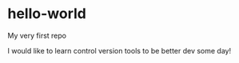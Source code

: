 # hello-world
My very first repo

I would like to learn control version tools to be better dev some day!
